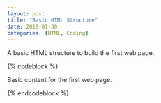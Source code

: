 ```yaml
---
layout: post
title: "Basic HTML Structure"
date: 2018-01-30
categories: [HTML, Coding]
---
```


A basic HTML structure to build the first web page.

{% codeblock %}

<!DOCTYPE html>
<html lang="en">
  <head>
    <title>First Web Page</title>
    <meta charset="UTF-8">
    <link href="https://fonts.googleapis.com/css?family=Open+Sans+Condensed:300|Sonsie+One" rel="stylesheet" type="text/css">
  </head>
  <body>
    Basic content for the first web page.
  </body>
</html>

{% endcodeblock %}

